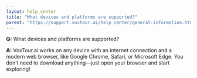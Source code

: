 ```yaml
---
layout: help_center
title: "What devices and platforms are supported?"
parent: "https://support.voxtour.ai/help_center/general-information.html"
---
```


**Q:** What devices and platforms are supported?

**A:** VoxTour.ai works on any device with an internet connection and a modern web browser, like Google Chrome, Safari, or Microsoft Edge. You don’t need to download anything—just open your browser and start exploring!
